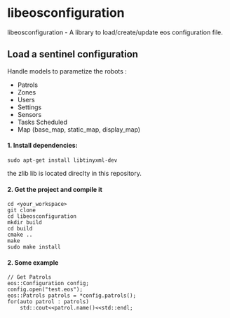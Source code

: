 libeosconfiguration
===================

libeosconfiguration - A library to load/create/update eos configuration file.

## Load a sentinel configuration

Handle models to parametize the robots : 
 - Patrols
 - Zones
 - Users
 - Settings
 - Sensors
 - Tasks Scheduled
 - Map (base_map, static_map, display_map)


#### 1. Install dependencies: 
```
sudo apt-get install libtinyxml-dev
```

the zlib lib is located direclty in this repository.


#### 2. Get the project and compile it
```
cd <your_workspace>
git clone 
cd libeosconfiguration
mkdir build
cd build
cmake ..
make
sudo make install
```

#### 2. Some example
```
// Get Patrols
eos::Configuration config;
config.open("test.eos");
eos::Patrols patrols = *config.patrols();
for(auto patrol : patrols)
    std::cout<<patrol.name()<<std::endl;
```
